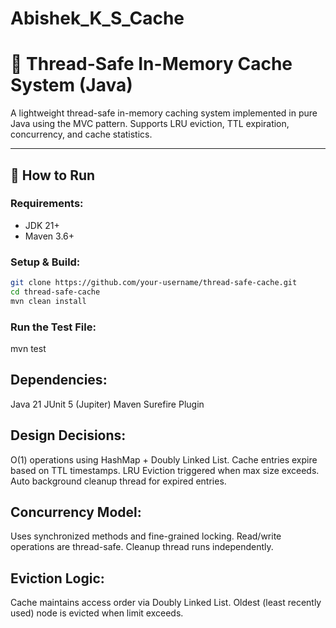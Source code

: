 # Abishek_K_S_Cache

# 🧠 Thread-Safe In-Memory Cache System (Java)

A lightweight thread-safe in-memory caching system implemented in pure Java using the MVC pattern. Supports LRU eviction, TTL expiration, concurrency, and cache statistics.

---

## 🚀 How to Run

### Requirements:
- JDK 21+
- Maven 3.6+

### Setup & Build:
```bash
git clone https://github.com/your-username/thread-safe-cache.git
cd thread-safe-cache
mvn clean install
```

### Run the Test File:
mvn test


## Dependencies:
Java 21
JUnit 5 (Jupiter)
Maven Surefire Plugin

## Design Decisions:
O(1) operations using HashMap + Doubly Linked List.
Cache entries expire based on TTL timestamps.
LRU Eviction triggered when max size exceeds.
Auto background cleanup thread for expired entries.

## Concurrency Model:
Uses synchronized methods and fine-grained locking.
Read/write operations are thread-safe.
Cleanup thread runs independently.

## Eviction Logic:
Cache maintains access order via Doubly Linked List.
Oldest (least recently used) node is evicted when limit exceeds.

